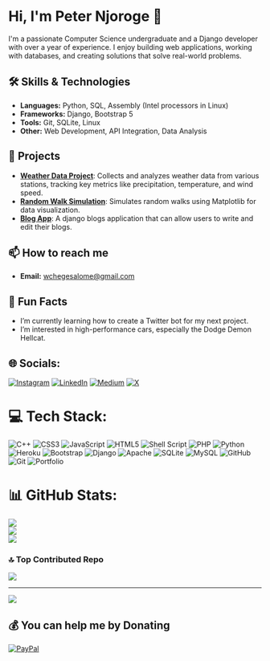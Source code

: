 # Hi, I'm Peter Njoroge 👋

I'm a passionate Computer Science undergraduate and a Django developer with over a year of experience. I enjoy building web applications, working with databases, and creating solutions that solve real-world problems.

## 🛠️ Skills & Technologies
- **Languages:** Python, SQL, Assembly (Intel processors in Linux)
- **Frameworks:** Django, Bootstrap 5
- **Tools:** Git, SQLite, Linux
- **Other:** Web Development, API Integration, Data Analysis

## 🌟 Projects
- [**Weather Data Project**](https://github.com/Njoro90260/data-visualization.git): Collects and analyzes weather data from various stations, tracking key metrics like precipitation, temperature, and wind speed.
- [**Random Walk Simulation**](https://github.com/Njoro90260/data-visualization.git): Simulates random walks using Matplotlib for data visualization.
- [**Blog App**](https://github.com/Njoro90260/data-visualization.git): A django blogs application that can allow users to write and edit their blogs.

## 📫 How to reach me
- **Email:** [wchegesalome@gmail.com](mailto:wchegesalome@gmail.com)

## 🎯 Fun Facts
- I’m currently learning how to create a Twitter bot for my next project.
- I’m interested in high-performance cars, especially the Dodge Demon Hellcat.

## 🌐 Socials:
[![Instagram](https://img.shields.io/badge/Instagram-%23E4405F.svg?logo=Instagram&logoColor=white)](https://instagram.com/cs_techguy12) [![LinkedIn](https://img.shields.io/badge/LinkedIn-%230077B5.svg?logo=linkedin&logoColor=white)](https://linkedin.com/in/peter-njoroge-71b689251) [![Medium](https://img.shields.io/badge/Medium-12100E?logo=medium&logoColor=white)](https://medium.com/@@wchegesalome) [![X](https://img.shields.io/badge/X-black.svg?logo=X&logoColor=white)](https://x.com/njoro90260) 

# 💻 Tech Stack:
![C++](https://img.shields.io/badge/c++-%2300599C.svg?style=for-the-badge&logo=c%2B%2B&logoColor=white) ![CSS3](https://img.shields.io/badge/css3-%231572B6.svg?style=for-the-badge&logo=css3&logoColor=white) ![JavaScript](https://img.shields.io/badge/javascript-%23323330.svg?style=for-the-badge&logo=javascript&logoColor=%23F7DF1E) ![HTML5](https://img.shields.io/badge/html5-%23E34F26.svg?style=for-the-badge&logo=html5&logoColor=white) ![Shell Script](https://img.shields.io/badge/shell_script-%23121011.svg?style=for-the-badge&logo=gnu-bash&logoColor=white) ![PHP](https://img.shields.io/badge/php-%23777BB4.svg?style=for-the-badge&logo=php&logoColor=white) ![Python](https://img.shields.io/badge/python-3670A0?style=for-the-badge&logo=python&logoColor=ffdd54) ![Heroku](https://img.shields.io/badge/heroku-%23430098.svg?style=for-the-badge&logo=heroku&logoColor=white) ![Bootstrap](https://img.shields.io/badge/bootstrap-%238511FA.svg?style=for-the-badge&logo=bootstrap&logoColor=white) ![Django](https://img.shields.io/badge/django-%23092E20.svg?style=for-the-badge&logo=django&logoColor=white) ![Apache](https://img.shields.io/badge/apache-%23D42029.svg?style=for-the-badge&logo=apache&logoColor=white) ![SQLite](https://img.shields.io/badge/sqlite-%2307405e.svg?style=for-the-badge&logo=sqlite&logoColor=white) ![MySQL](https://img.shields.io/badge/mysql-4479A1.svg?style=for-the-badge&logo=mysql&logoColor=white) ![GitHub](https://img.shields.io/badge/github-%23121011.svg?style=for-the-badge&logo=github&logoColor=white) ![Git](https://img.shields.io/badge/git-%23F05033.svg?style=for-the-badge&logo=git&logoColor=white) ![Portfolio](https://img.shields.io/badge/Portfolio-%23000000.svg?style=for-the-badge&logo=firefox&logoColor=#FF7139)
# 📊 GitHub Stats:
![](https://github-readme-stats.vercel.app/api?username=Njoro90260&theme=dark&hide_border=false&include_all_commits=false&count_private=false)<br/>
![](https://github-readme-streak-stats.herokuapp.com/?user=Njoro90260&theme=dark&hide_border=false)<br/>
![](https://github-readme-stats.vercel.app/api/top-langs/?username=Njoro90260&theme=dark&hide_border=false&include_all_commits=false&count_private=false&layout=compact)

### 🔝 Top Contributed Repo
![](https://github-contributor-stats.vercel.app/api?username=Njoro90260&limit=5&theme=dark&combine_all_yearly_contributions=true)

---
[![](https://visitcount.itsvg.in/api?id=Njoro90260&icon=0&color=0)](https://visitcount.itsvg.in)

  ## 💰 You can help me by Donating
  [![PayPal](https://img.shields.io/badge/PayPal-00457C?style=for-the-badge&logo=paypal&logoColor=white)](https://paypal.me/BYRYX26XM2JN8) 

  
<!-- Proudly created with GPRM ( https://gprm.itsvg.in ) -->

